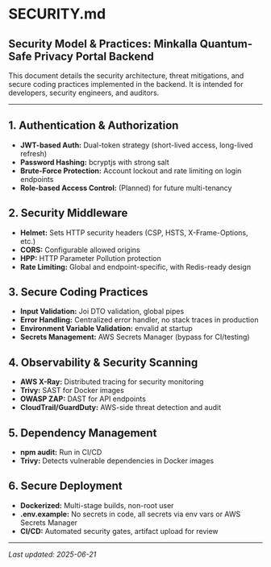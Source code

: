 # SECURITY.md

## Security Model & Practices: Minkalla Quantum-Safe Privacy Portal Backend

This document details the security architecture, threat mitigations, and secure coding practices implemented in the backend. It is intended for developers, security engineers, and auditors.

---

## 1. Authentication & Authorization
- **JWT-based Auth:** Dual-token strategy (short-lived access, long-lived refresh)
- **Password Hashing:** bcryptjs with strong salt
- **Brute-Force Protection:** Account lockout and rate limiting on login endpoints
- **Role-based Access Control:** (Planned) for future multi-tenancy

## 2. Security Middleware
- **Helmet:** Sets HTTP security headers (CSP, HSTS, X-Frame-Options, etc.)
- **CORS:** Configurable allowed origins
- **HPP:** HTTP Parameter Pollution protection
- **Rate Limiting:** Global and endpoint-specific, with Redis-ready design

## 3. Secure Coding Practices
- **Input Validation:** Joi DTO validation, global pipes
- **Error Handling:** Centralized error handler, no stack traces in production
- **Environment Variable Validation:** envalid at startup
- **Secrets Management:** AWS Secrets Manager (bypass for CI/testing)

## 4. Observability & Security Scanning
- **AWS X-Ray:** Distributed tracing for security monitoring
- **Trivy:** SAST for Docker images
- **OWASP ZAP:** DAST for API endpoints
- **CloudTrail/GuardDuty:** AWS-side threat detection and audit

## 5. Dependency Management
- **npm audit:** Run in CI/CD
- **Trivy:** Detects vulnerable dependencies in Docker images

## 6. Secure Deployment
- **Dockerized:** Multi-stage builds, non-root user
- **.env.example:** No secrets in code, all secrets via env vars or AWS Secrets Manager
- **CI/CD:** Automated security gates, artifact upload for review

---

_Last updated: 2025-06-21_
